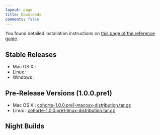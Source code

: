 ```yaml
---
layout: page
title: Downloads
comments: false
---
```




You found detailed installation instructions on [this page of the reference guide](../docs/1.x/setup).

## Stable Releases

* Mac OS X : 
* Linux : 
* Windows :

<div id="download_releases">
</div>

## Pre-Release Versions (1.0.0.pre1)

* Mac OS X : [cohorte-1.0.0.pre1-macosx-distribution.tar.gz](http://forge.isandlatech.com/cohorte/downloads/1.x/cohorte-1.0.0.pre1-macosx-distribution.tar.gz)
* Linux : [cohorte-1.0.0.pre1-linux-distribution.tar.gz](http://forge.isandlatech.com/cohorte/downloads/1.x/cohorte-1.0.0.pre1-linux-distribution.tar.gz)

## Night Builds

<div id="download_night_builds">
</div>


<script>
    function loadLatestSnapshots() {
        $.getJSON( "http://cohorte.github.io/latest_platforms.json", function( data ) {
            console.log("refresh snapshots...");
            frame = "<ul>";
            frame += "<li><a href='" + data["snapshots"]["cohorte-linux-distribution"]["files"]["tar.gz"] + "'>cohorte-linux-distribution (" + data["snapshots"]["cohorte-linux-distribution"]["version"] + ")</a></li>"
            frame += "<li><a href='" + data["snapshots"]["cohorte-macosx-distribution"]["files"]["tar.gz"] + "'>cohorte-macosx-distribution (" + data["snapshots"]["cohorte-macosx-distribution"]["version"] + ")</a></li>"
            frame += "<li><a href='" + data["snapshots"]["cohorte-python-distribution"]["files"]["tar.gz"] + "'>cohorte-python-distribution (" + data["snapshots"]["cohorte-python-distribution"]["version"] + ")</a></li>"
            	
	    frame += "</ul>";
            $('#download_night_builds').html(frame);
        });
    }

    $(document).ready(function() {        
        loadLatestSnapshots();
    });
</script>

